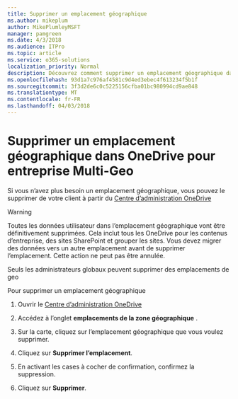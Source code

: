 ```yaml
---
title: Supprimer un emplacement géographique
ms.author: mikeplum
author: MikePlumleyMSFT
manager: pamgreen
ms.date: 4/3/2018
ms.audience: ITPro
ms.topic: article
ms.service: o365-solutions
localization_priority: Normal
description: Découvrez comment supprimer un emplacement géographique dans OneDrive pour entreprise Multi-Geo.
ms.openlocfilehash: 93d1a7c976af4581c9d4ed3ebec4f613234f5b1f
ms.sourcegitcommit: 3f3d2de6c0c5225156cfba01bc980994cd9ae848
ms.translationtype: MT
ms.contentlocale: fr-FR
ms.lasthandoff: 04/03/2018
---
```

# <a name="delete-a-geo-location-in-onedrive-for-business-multi-geo"></a>Supprimer un emplacement géographique dans OneDrive pour entreprise Multi-Geo

Si vous n’avez plus besoin un emplacement géographique, vous pouvez le supprimer de votre client à partir du [Centre d’administration OneDrive](https://admin.onedrive.com)

> [!WARNING]
> Toutes les données utilisateur dans l’emplacement géographique vont être définitivement supprimées. Cela inclut tous les OneDrive pour les contenus d’entreprise, des sites SharePoint et grouper les sites. Vous devez migrer des données vers un autre emplacement avant de supprimer l’emplacement. Cette action ne peut pas être annulée.

Seuls les administrateurs globaux peuvent supprimer des emplacements de geo

Pour supprimer un emplacement géographique

1. Ouvrir le [Centre d’administration OneDrive](https://admin.onedrive.com)

2. Accédez à l’onglet **emplacements de la zone géographique** .

3. Sur la carte, cliquez sur l’emplacement géographique que vous voulez supprimer.

4. Cliquez sur **Supprimer l’emplacement**.

5. En activant les cases à cocher de confirmation, confirmez la suppression.

6. Cliquez sur **Supprimer**.



